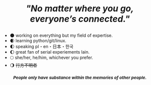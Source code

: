 # <p align="center">*"No matter where you go, everyone’s connected."*</p>

- 🌑 working on everything but my field of expertise.
- 🌒 learning python/git/linux.
- 🌓 speaking pl・en・日本・한국
- 🌔 great fan of serial experiements lain.
- 🌕 she/her, he/him, whichever you prefer.
- 🌖 ~~行方不明者~~

### <p align="center"><sub>*People only have substance within the memories of other people.*</sub></p>


